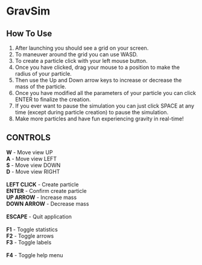 # GravSim

## How To Use

  1. After launching you should see a grid on your screen.
  2. To maneuver around the grid you can use WASD.
  3. To create a particle click with your left mouse button.
  4. Once you have clicked, drag your mouse to a position to make the radius of your particle.
  5. Then use the Up and Down arrow keys to increase or decrease the mass of the particle.
  6. Once you have modified all the parameters of your particle you can click ENTER to finalize the creation.
  7. If you ever want to pause the simulation you can just click SPACE at any time (except during particle creation) to pause the simulation.
  8. Make more particles and have fun experiencing gravity in real-time!

## CONTROLS

**W** - Move view UP\
**A** - Move view LEFT\
**S** - Move view DOWN\
**D** - Move view RIGHT\
\
**LEFT CLICK** - Create particle\
**ENTER** - Confirm create particle\
**UP ARROW** - Increase mass\
**DOWN ARROW** - Decrease mass\
\
**ESCAPE** - Quit application\
\
**F1** - Toggle statistics\
**F2** - Toggle arrows\
**F3** - Toggle labels\
\
**F4** - Toggle help menu
